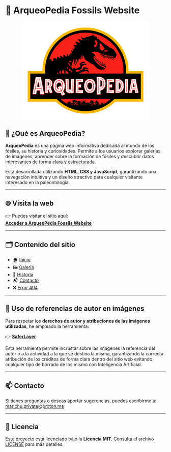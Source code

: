 # 🦖 ArqueoPedia Fossils Website

<div align="center">
    <img src="images/logo.png" alt="Logo ArqueoPedia" width="400"/>
</div>

## 🌿 ¿Qué es ArqueoPedia?

**ArqueoPedia** es una página web informativa dedicada al mundo de los fósiles, su historia y curiosidades. Permite a los usuarios explorar galerías de imágenes, aprender sobre la formación de fósiles y descubrir datos interesantes de forma clara y estructurada.

Está desarrollada utilizando **HTML, CSS y JavaScript**, garantizando una navegación intuitiva y un diseño atractivo para cualquier visitante interesado en la paleontología.

---

## 🌐 Visita la web

👉 Puedes visitar el sitio aquí:  
[**Acceder a ArqueoPedia Fossils Website**](https://marichu-kt.github.io/ArqueoPedia-Fossils-Website)

---

## 🗂️ Contenido del sitio

- 🏠 [Inicio](index.html)
- 🖼️ [Galería](galeria.html)
- 📜 [Historia](historia.html)
- 📬 [Contacto](contacto.html)
- ❌ [Error 404](404.html)

---

## 🔖 Uso de referencias de autor en imágenes

Para respetar los **derechos de autor y atribuciones de las imágenes utilizadas**, he empleado la herramienta:

👉 [**SaferLayer**](https://saferlayer.com/)

Esta herramienta permite incrustar sobre las imágenes la referencia del autor o a la actividad a la que se destina la misma, garantizando la correcta atribución de los créditos de forma clara dentro del sitio web evitando cualquier tipo de borrado de los mismo con Inteligencia Artificial.

---

## 📫 Contacto

Si tienes preguntas o deseas aportar sugerencias, puedes escribirme a: [marichu.private@proton.me](mailto:marichu.private@proton.me)

---

## 📄 Licencia

Este proyecto está licenciado bajo la **Licencia MIT**. Consulta el archivo [LICENSE](LICENSE) para más detalles.


